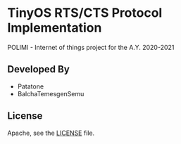 # TinyOS RTS/CTS Protocol Implementation

POLIMI - Internet of things project for the A.Y. 2020-2021

## Developed By

* Patatone
* BalchaTemesgenSemu

## License

Apache, see the [LICENSE](LICENSE) file.
